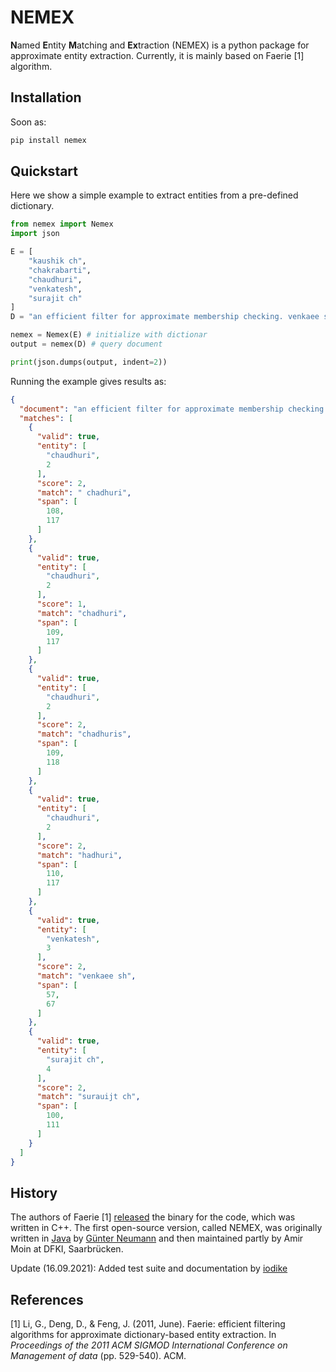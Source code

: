 # NEMEX 
**N**amed **E**ntity **M**atching and **Ex**traction (NEMEX) is a python package for approximate entity extraction. Currently, it is mainly based on Faerie [1] algorithm.

## Installation
Soon as:
```bash
pip install nemex
```

## Quickstart
Here we show a simple example to extract entities from a pre-defined dictionary.
```python
from nemex import Nemex
import json

E = [
    "kaushik ch",
    "chakrabarti",
    "chaudhuri",
    "venkatesh",
    "surajit ch"
]
D = "an efficient filter for approximate membership checking. venkaee shga kamunshik kabarati, dong xin, surauijt chadhurisigmod."

nemex = Nemex(E) # initialize with dictionar
output = nemex(D) # query document

print(json.dumps(output, indent=2))
```
Running the example gives results as:

```json
{
  "document": "an efficient filter for approximate membership checking. venkaee shga kamunshik kabarati, dong xin, surauijt chadhurisigmod.",
  "matches": [
    {
      "valid": true,
      "entity": [
        "chaudhuri",
        2
      ],
      "score": 2,
      "match": " chadhuri",
      "span": [
        108,
        117
      ]
    },
    {
      "valid": true,
      "entity": [
        "chaudhuri",
        2
      ],
      "score": 1,
      "match": "chadhuri",
      "span": [
        109,
        117
      ]
    },
    {
      "valid": true,
      "entity": [
        "chaudhuri",
        2
      ],
      "score": 2,
      "match": "chadhuris",
      "span": [
        109,
        118
      ]
    },
    {
      "valid": true,
      "entity": [
        "chaudhuri",
        2
      ],
      "score": 2,
      "match": "hadhuri",
      "span": [
        110,
        117
      ]
    },
    {
      "valid": true,
      "entity": [
        "venkatesh",
        3
      ],
      "score": 2,
      "match": "venkaee sh",
      "span": [
        57,
        67
      ]
    },
    {
      "valid": true,
      "entity": [
        "surajit ch",
        4
      ],
      "score": 2,
      "match": "surauijt ch",
      "span": [
        100,
        111
      ]
    }
  ]
}
```

## History
The authors of Faerie [1] [released](https://dongdeng.github.io/code/faerie.tar.gz) the binary for the code, which was written in C++. The first open-source version, called NEMEX, was originally written in [Java](https://github.com/gueneumann/nemexa) by [Günter Neumann](https://www.dfki.de/~neumann/) and then maintained partly by Amir Moin at DFKI, Saarbrücken.

Update (16.09.2021): Added test suite and documentation by [iodike](https://github.com/iodike)

## References
[1] Li, G., Deng, D., & Feng, J. (2011, June). Faerie: efficient filtering algorithms for approximate dictionary-based entity extraction. In _Proceedings of the 2011 ACM SIGMOD International Conference on Management of data_ (pp. 529-540). ACM.
